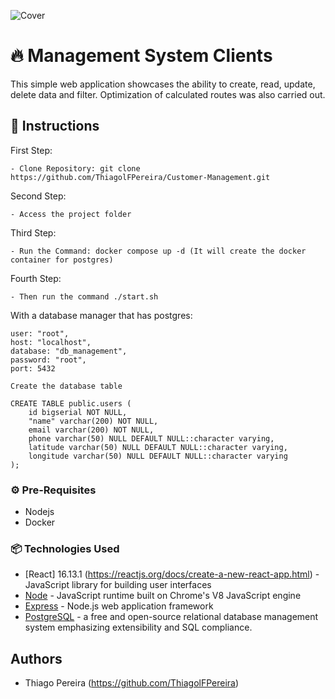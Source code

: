 ![Cover](https://i.imgur.com/zo9hVvQ.png)

# 🔥 Management System Clients
This simple web application showcases the ability to create, read, update, delete data and filter. 
Optimization of calculated routes was also carried out.

## 🔨 Instructions

First Step:
```
- Clone Repository: git clone https://github.com/ThiagolFPereira/Customer-Management.git
```

Second Step:
```
- Access the project folder
```

Third Step:
```
- Run the Command: docker compose up -d (It will create the docker container for postgres)
```

Fourth Step:
```
- Then run the command ./start.sh
```

With a database manager that has postgres:

```
user: "root",
host: "localhost",
database: "db_management",
password: "root",
port: 5432

Create the database table

CREATE TABLE public.users (
	id bigserial NOT NULL,
	"name" varchar(200) NOT NULL,
	email varchar(200) NOT NULL,
	phone varchar(50) NULL DEFAULT NULL::character varying,
	latitude varchar(50) NULL DEFAULT NULL::character varying,
	longitude varchar(50) NULL DEFAULT NULL::character varying
);
```

### ⚙️ Pre-Requisites

- Nodejs 
- Docker

### 📦 Technologies Used 

* [React] 16.13.1 (https://reactjs.org/docs/create-a-new-react-app.html) - JavaScript library for building user interfaces
* [Node](https://www.npmjs.com/package/node) - JavaScript runtime built on Chrome's V8 JavaScript engine
* [Express](https://expressjs.com/) - Node.js web application framework
* [PostgreSQL](https://www.postgresql.org/) - a free and open-source relational database management system emphasizing extensibility and SQL compliance.


## Authors
* Thiago Pereira (https://github.com/ThiagolFPereira)
